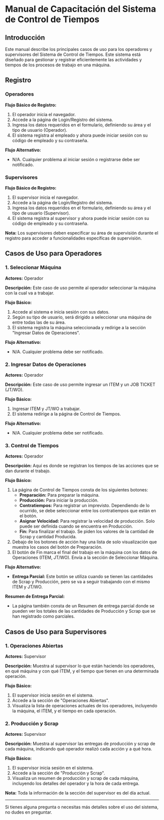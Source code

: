 # Manual de Capacitación del Sistema de Control de Tiempos

## Introducción

Este manual describe los principales casos de uso para los operadores y supervisores del Sistema de Control de Tiempos. Este sistema está diseñado para gestionar y registrar eficientemente las actividades y tiempos de los procesos de trabajo en una máquina.

## Registro

### Operadores

**Flujo Básico de Registro:**

1. El operador inicia el navegador.
2. Accede a la página de Login/Registro del sistema.
3. Ingresa los datos requeridos en el formulario, definiendo su área y el tipo de usuario (Operador).
4. El sistema registra al empleado y ahora puede iniciar sesión con su código de empleado y su contraseña.

**Flujo Alternativo:**

- N/A. Cualquier problema al iniciar sesión o registrarse debe ser notificado.

### Supervisores

**Flujo Básico de Registro:**

1. El supervisor inicia el navegador.
2. Accede a la página de Login/Registro del sistema.
3. Ingresa los datos requeridos en el formulario, definiendo su área y el tipo de usuario (Supervisor).
4. El sistema registra al supervisor y ahora puede iniciar sesión con su código de empleado y su contraseña.

**Nota:** Los supervisores deben especificar su área de supervisión durante el registro para acceder a funcionalidades específicas de supervisión.

## Casos de Uso para Operadores

### 1. Seleccionar Máquina

**Actores:** Operador

**Descripción:** Este caso de uso permite al operador seleccionar la máquina con la cual va a trabajar.

**Flujo Básico:**

1. Accede al sistema e inicia sesión con sus datos.
2. Según su tipo de usuario, será dirigido a seleccionar una máquina de entre todas las de su área.
3. El sistema registra la máquina seleccionada y redirige a la sección "Ingresar Datos de Operaciones".

**Flujo Alternativo:**

- N/A. Cualquier problema debe ser notificado.

### 2. Ingresar Datos de Operaciones

**Actores:** Operador

**Descripción:** Este caso de uso permite ingresar un ITEM y un JOB TICKET (JT/WO).

**Flujo Básico:**

1. Ingresar ITEM y JT/WO a trabajar.
2. El sistema redirige a la página de Control de Tiempos.

**Flujo Alternativo:**

- N/A. Cualquier problema debe ser notificado.

### 3. Control de Tiempos

**Actores:** Operador

**Descripción:** Aquí es donde se registran los tiempos de las acciones que se dan durante el trabajo.

**Flujo Básico:**

1. La página de Control de Tiempos consta de los siguientes botones:
   - **Preparación:** Para preparar la máquina.
   - **Producción:** Para iniciar la producción.
   - **Contratiempos:** Para registrar un imprevisto. Dependiendo de lo ocurrido, se debe seleccionar entre los contratiempos que están en el botón.
   - **Asignar Velocidad:** Para registrar la velocidad de producción. Solo puede ser definida cuando se encuentra en Producción.
   - **Fin:** Para finalizar el trabajo. Se piden los valores de la cantidad de Scrap y cantidad Producida.
2. Debajo de los botones de acción hay una lista de solo visualización que muestra los casos del botón de Preparación.
3. El botón de Fin marca el final del trabajo en la máquina con los datos de Operaciones (ITEM, JT/WO). Envía a la sección de Seleccionar Máquina.

**Flujo Alternativo:**

- **Entrega Parcial:** Este botón se utiliza cuando se tienen las cantidades de Scrap y Producción, pero se va a seguir trabajando con el mismo ITEM y JT/WO.

**Resumen de Entrega Parcial:**

- La página también consta de un Resumen de entrega parcial donde se pueden ver los totales de las cantidades de Producción y Scrap que se han registrado como parciales.

## Casos de Uso para Supervisores

### 1. Operaciones Abiertas

**Actores:** Supervisor

**Descripción:** Muestra al supervisor lo que están haciendo los operadores, en qué máquina y con qué ITEM, y el tiempo que tienen en una determinada operación.

**Flujo Básico:**

1. El supervisor inicia sesión en el sistema.
2. Accede a la sección de "Operaciones Abiertas".
3. Visualiza la lista de operaciones actuales de los operadores, incluyendo la máquina, el ITEM, y el tiempo en cada operación.

### 2. Producción y Scrap

**Actores:** Supervisor

**Descripción:** Muestra al supervisor las entregas de producción y scrap de cada máquina, indicando qué operador realizó cada acción y a qué hora.

**Flujo Básico:**

1. El supervisor inicia sesión en el sistema.
2. Accede a la sección de "Producción y Scrap".
3. Visualiza un resumen de producción y scrap de cada máquina, incluyendo los detalles del operador y la hora de cada entrega.

**Nota:** Toda la información de la sección del supervisor es del día actual.

---

Si tienes alguna pregunta o necesitas más detalles sobre el uso del sistema, no dudes en preguntar.
